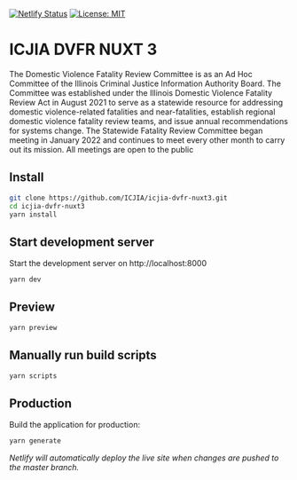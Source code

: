 [![Netlify Status](https://api.netlify.com/api/v1/badges/f7133910-8568-4718-a6a0-371b8e3fe9ca/deploy-status)](https://app.netlify.com/sites/dvfr/deploys) [![License: MIT](https://img.shields.io/badge/License-MIT-yellow.svg)](https://opensource.org/licenses/MIT)

# ICJIA DVFR NUXT 3

The Domestic Violence Fatality Review Committee is as an Ad Hoc Committee of the Illinois Criminal Justice Information Authority Board. The Committee was established under the Illinois Domestic Violence Fatality Review Act in August 2021 to serve as a statewide resource for addressing domestic violence-related fatalities and near-fatalities, establish regional domestic violence fatality review teams, and issue annual recommendations for systems change. The Statewide Fatality Review Committee began meeting in January 2022 and continues to meet every other month to carry out its mission. All meetings are open to the public

## Install

```bash
git clone https://github.com/ICJIA/icjia-dvfr-nuxt3.git
cd icjia-dvfr-nuxt3
yarn install

```

## Start development server

Start the development server on http://localhost:8000

```bash
yarn dev
```

## Preview

```bash
yarn preview
```

## Manually run build scripts

```bash
yarn scripts
```

## Production

Build the application for production:

```bash
yarn generate
```

_Netlify will automatically deploy the live site when changes are pushed to the master branch._
